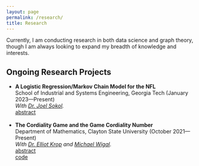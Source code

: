 ```yaml
---
layout: page
permalink: /research/
title: Research
---
```


Currently, I am conducting research in both data science and graph theory, though I am always looking to expand my breadth of knowledge and interests.

<!-- <h2>Publications</h2>
<ul>
	<li>
		<b>"Paper title #1"</b><br>
		<i>List of authors</i><br>
		Conference, Year<br>
		<a href=""><div class="color-button">pdf</div></a><a href=""><div class="color-button">cite</div></a><a href=""><div class="color-button">code</div></a>
	</li><br>
	<li>
		<b>"Paper title #1"</b><br>
		<i>List of authors</i><br>
		Conference, Year<br>
		<a href=""><div class="color-button">pdf</div></a><a href=""><div class="color-button">cite</div></a><a href=""><div class="color-button">code</div></a>
	</li><br>
</ul> -->

<h2>Ongoing Research Projects</h2>
<ul>
	<li>
		<b>A Logistic Regression/Markov Chain Model for the NFL</b><br>
		School of Industrial and Systems Engineering, Georgia Tech (January 2023—Present)<br>
		<i>With <a href="https://www2.isye.gatech.edu/faculty/Joel_Sokol/">Dr. Joel Sokol</a>.</i><br>
		<a href="/research/lrmc_nfl_abstract.pdf"><div class="color-button">abstract</div></a>
		<!-- <a href="https://github.com/thearyanmittal/cordiality-game"><div class="color-button">code</div></a> -->
	</li><br>
	<li>
		<b>The Cordiality Game and the Game Cordiality Number</b><br>
		Department of Mathematics, Clayton State University (October 2021—Present)<br>
		<i>With <a href="https://facultyprofiles.clayton.edu/faculty/ekrop">Dr. Elliot Krop</a> and 
			<a href="https://mwigal3.math.gatech.edu/">Michael Wigal</a>.</i><br>
		<a href="/research/cordiality_abstract.pdf"><div class="color-button">abstract</div></a><a href="https://github.com/thearyanmittal/cordiality-game"><div class="color-button">code</div></a>
	</li><br>
</ul>

<!-- <h2>Research Implementations</h2>
<ul>
	<li>
		<b>Title #1</b>: Brief description of this research implementation.<br>
		<a href=""><div class="color-button">paper</div></a><a href=""><div class="color-button">report</div></a><a href=""><div class="color-button">code</div></a>
	</li><br>
	<li>
		<b>Title #2</b>: Brief description of this research implementation.<br>
		<a href=""><div class="color-button">paper</div></a><a href=""><div class="color-button">report</div></a><a href=""><div class="color-button">code</div></a>
	</li><br>
</ul> -->